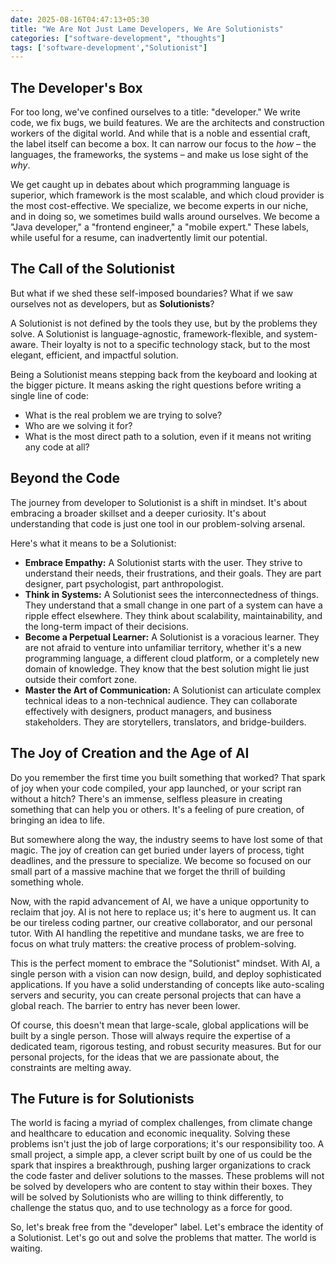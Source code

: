 ```yaml
---
date: 2025-08-16T04:47:13+05:30
title: "We Are Not Just Lame Developers, We Are Solutionists"
categories: ["software-development", "thoughts"]
tags: ['software-development',"Solutionist"]
---
```


## The Developer's Box

For too long, we've confined ourselves to a title: "developer." We write code, we fix bugs, we build features. We are the architects and construction workers of the digital world. And while that is a noble and essential craft, the label itself can become a box. It can narrow our focus to the *how* – the languages, the frameworks, the systems – and make us lose sight of the *why*.

We get caught up in debates about which programming language is superior, which framework is the most scalable, and which cloud provider is the most cost-effective. We specialize, we become experts in our niche, and in doing so, we sometimes build walls around ourselves. We become a "Java developer," a "frontend engineer," a "mobile expert." These labels, while useful for a resume, can inadvertently limit our potential.

## The Call of the Solutionist

But what if we shed these self-imposed boundaries? What if we saw ourselves not as developers, but as **Solutionists**?

A Solutionist is not defined by the tools they use, but by the problems they solve. A Solutionist is language-agnostic, framework-flexible, and system-aware. Their loyalty is not to a specific technology stack, but to the most elegant, efficient, and impactful solution.

Being a Solutionist means stepping back from the keyboard and looking at the bigger picture. It means asking the right questions before writing a single line of code:

*   What is the real problem we are trying to solve?
*   Who are we solving it for?
*   What is the most direct path to a solution, even if it means not writing any code at all?

## Beyond the Code

The journey from developer to Solutionist is a shift in mindset. It's about embracing a broader skillset and a deeper curiosity. It's about understanding that code is just one tool in our problem-solving arsenal.

Here's what it means to be a Solutionist:

*   **Embrace Empathy:** A Solutionist starts with the user. They strive to understand their needs, their frustrations, and their goals. They are part designer, part psychologist, part anthropologist.
*   **Think in Systems:** A Solutionist sees the interconnectedness of things. They understand that a small change in one part of a system can have a ripple effect elsewhere. They think about scalability, maintainability, and the long-term impact of their decisions.
*   **Become a Perpetual Learner:** A Solutionist is a voracious learner. They are not afraid to venture into unfamiliar territory, whether it's a new programming language, a different cloud platform, or a completely new domain of knowledge. They know that the best solution might lie just outside their comfort zone.
*   **Master the Art of Communication:** A Solutionist can articulate complex technical ideas to a non-technical audience. They can collaborate effectively with designers, product managers, and business stakeholders. They are storytellers, translators, and bridge-builders.

## The Joy of Creation and the Age of AI

Do you remember the first time you built something that worked? That spark of joy when your code compiled, your app launched, or your script ran without a hitch? There's an immense, selfless pleasure in creating something that can help you or others. It's a feeling of pure creation, of bringing an idea to life.

But somewhere along the way, the industry seems to have lost some of that magic. The joy of creation can get buried under layers of process, tight deadlines, and the pressure to specialize. We become so focused on our small part of a massive machine that we forget the thrill of building something whole.

Now, with the rapid advancement of AI, we have a unique opportunity to reclaim that joy. AI is not here to replace us; it's here to augment us. It can be our tireless coding partner, our creative collaborator, and our personal tutor. With AI handling the repetitive and mundane tasks, we are free to focus on what truly matters: the creative process of problem-solving.

This is the perfect moment to embrace the "Solutionist" mindset. With AI, a single person with a vision can now design, build, and deploy sophisticated applications. If you have a solid understanding of concepts like auto-scaling servers and security, you can create personal projects that can have a global reach. The barrier to entry has never been lower.

Of course, this doesn't mean that large-scale, global applications will be built by a single person. Those will always require the expertise of a dedicated team, rigorous testing, and robust security measures. But for our personal projects, for the ideas that we are passionate about, the constraints are melting away.

## The Future is for Solutionists

The world is facing a myriad of complex challenges, from climate change and healthcare to education and economic inequality. Solving these problems isn't just the job of large corporations; it's our responsibility too. A small project, a simple app, a clever script built by one of us could be the spark that inspires a breakthrough, pushing larger organizations to crack the code faster and deliver solutions to the masses. These problems will not be solved by developers who are content to stay within their boxes. They will be solved by Solutionists who are willing to think differently, to challenge the status quo, and to use technology as a force for good.

So, let's break free from the "developer" label. Let's embrace the identity of a Solutionist. Let's go out and solve the problems that matter. The world is waiting.
